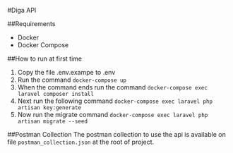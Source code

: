 #Diga API

##Requirements
- Docker
- Docker Compose

##How to run at first time
1. Copy the file .env.exampe to .env
2. Run the command `docker-compose up`
3. When the command ends run the command `docker-compose exec laravel composer install` 
4. Next run the following command `docker-compose exec laravel php artisan key:generate`
5. Now run the migrate command `docker-compose exec laravel php artisan migrate --seed`

##Postman Collection
The postman collection to use the api is available on file `postman_collection.json` at the root of project.